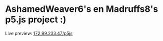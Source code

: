 # AshamedWeaver6's en Madruffs8's p5.js project :)

Live preview: [172.99.233.47/p5js](http://172.99.233.47/p5js)
